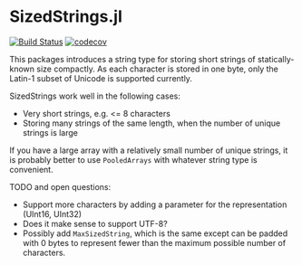 # SizedStrings.jl

[![Build Status](https://github.com/Luapulu/SizedStrings.jl/workflows/CI/badge.svg)](https://github.com/Luapulu/SizedStrings.jl/workflows/CI/badge.svg)
[![codecov](https://codecov.io/gh/Luapulu/SizedStrings.jl/branch/master/graph/badge.svg?token=9qibx3Mx9Q)](https://codecov.io/gh/Luapulu/SizedStrings.jl)

This packages introduces a string type for storing short strings of
statically-known size compactly. As each character is stored in one byte, only
the Latin-1 subset of Unicode is supported currently.

<!-- TODO: Basic Usage Section -->

SizedStrings work well in the following cases:

- Very short strings, e.g. <= 8 characters
- Storing many strings of the same length, when the number of unique strings is large

If you have a large array with a relatively small number of unique strings, it is
probably better to use `PooledArrays` with whatever string type is convenient.

TODO and open questions:

- Support more characters by adding a parameter for the representation (UInt16, UInt32)
- Does it make sense to support UTF-8?
- Possibly add `MaxSizedString`, which is the same except can be padded with 0 bytes to represent fewer than the maximum possible number of characters.
